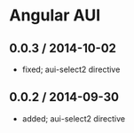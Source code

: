 # Angular AUI

## 0.0.3 / 2014-10-02
* fixed; aui-select2 directive

## 0.0.2 / 2014-09-30 

* added; aui-select2 directive